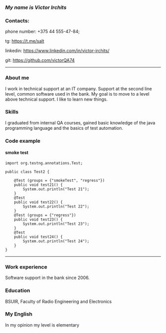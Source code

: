 ### ***My name is Victor Irchits***

### Contacts:
phone number: +375 44 555-47-84;

tg: https://t.me/salt

linkedin: https://www.linkedin.com/in/victor-irchits/

git: https://github.com/victorQA74

---

### About me

I work in technical support at an IT company. Support at the second line level, common software used in the bank. My goal is to move to a level above technical support. I like to learn new things.

### Skills

I graduated from internal QA courses, gained basic knowledge of the java programming language and the basics of test automation.

### Code example 

#### smoke test

```package smoke;
import org.testng.annotations.Test;

public class Test2 {

    @Test (groups = {"smokeTest", "regress"})
    public void test21() {
        System.out.println("Test 21");
    }
    @Test
    public void test22() {
        System.out.println("Test 22");
    }
    @Test (groups = {"regress"})
    public void test23() {
        System.out.println("Test 23");
    }
    @Test
    public void test24() {
        System.out.println("Test 24");
    }
}
```

---

### Work experience
Software support in the bank since 2006.

### Education
BSUIR, Faculty of Radio Engineering and Electronics

### My English
In my opinion my level is elementary
